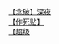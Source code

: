 [【念破】深夜](http://tieba.baidu.com/p/2826866861?see_lz=1&pn=)   
[【作死贴】](http://tieba.baidu.com/p/2826981553?see_lz=1&pn=)   
[【超级](http://tieba.baidu.com/p/2827870222?see_lz=1&pn=)   
